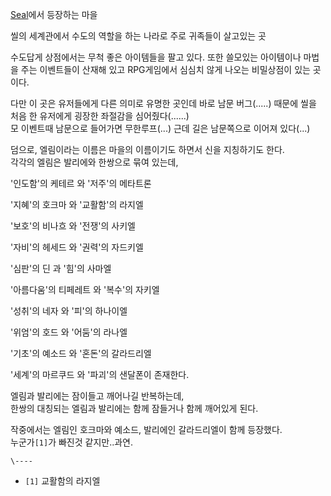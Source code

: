 [Seal](Seal.md)에서 등장하는 마을

씰의 세계관에서 수도의 역할을 하는 나라로 주로 귀족들이 살고있는 곳

수도답게 상점에서는 무척 좋은 아이템들을 팔고 있다. 또한 쓸모있는 아이템이나 마법을 주는 이벤트들이 산재해 있고 RPG게임에서 심심치 않게
나오는 비밀상점이 있는 곳이다.

다만 이 곳은 유저들에게 다른 의미로 유명한 곳인데 바로 남문 버그(.....) 때문에 씰을 처음 한 유저에게 굉장한 좌절감을
심어줬다(......)  
모 이벤트때 남문으로 들어가면 무한루프(...) 근데 길은 남문쪽으로 이어져 있다(...)

덤으로, 엘림이라는 이름은 마을의 이름이기도 하면서 신을 지칭하기도 한다.  
각각의 엘림은 발리에와 한쌍으로 묶여 있는데,

'인도함'의 케테르 와 '저주'의 메타트론

'지혜'의 호크마 와 '교활함'의 라지엘

'보호'의 비나흐 와 '전쟁'의 사키엘

'자비'의 헤세드 와 '권력'의 자드키엘

'심판'의 딘 과 '힘'의 사마엘

'아름다움'의 티페레트 와 '복수'의 자키엘

'성취'의 네자 와 '피'의 하나이엘

'위엄'의 호드 와 '어둠'의 라나엘

'기초'의 예소드 와 '혼돈'의 갈라드리엘

'세계'의 마르쿠드 와 '파괴'의 샌달폰이 존재한다.

엘림과 발리에는 잠이들고 깨어나길 반복하는데,  
한쌍의 대칭되는 엘림과 발리에는 함께 잠들거나 함께 깨어있게 된다.

작중에서는 엘림인 호크마와 예소드, 발리에인 갈라드리엘이 함께 등장했다.  
누군가`[1]`가 빠진것 같지만..과연.

`\----`

  * `[1]` 교활함의 라지엘

